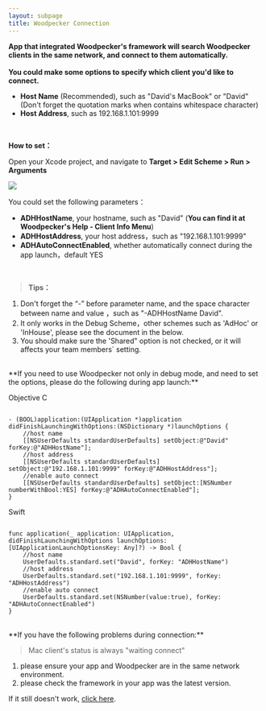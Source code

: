 ```yaml
---
layout: subpage
title: Woodpecker Connection
---
```



**App that integrated Woodpecker's framework will search Woodpecker clients in the same network, and connect to them automatically.**<br/><br/>
**You could make some options to specify which client you'd like to connect.**

 -  **Host Name** (Recommended), such as "David's MacBook" or "David" (Don't forget the quotation marks when contains whitespace character)
 -  **Host Address**, such as 192.168.1.101:9999
<br/>


**How to set：**

Open your Xcode project, and navigate to **Target > Edit Scheme > Run > Arguments**

![][1]

You could set the following parameters：

 -  **ADHHostName**,  your hostname, such as "David" (**You can find it at Woodpecker's Help - Client Info Menu**)
 -  **ADHHostAddress**,  your host address，such as "192.168.1.101:9999"    
 -  **ADHAutoConnectEnabled**,  whether automatically connect during the app launch，default YES
<br/>

> **Tips：**<br/>
1. Don't forget the “-” before parameter name, and  the space character between name and value ，such as "-ADHHostName David".<br/>
2. It only works in the Debug Scheme，other schemes such as 'AdHoc' or 'InHouse', please see the document in the below.<br/>
3. You should make sure the 'Shared" option is not checked, or it will affects your team members` setting.

<br/>
**If you need to use Woodpecker not only in debug mode, and need to set the options, please do the following during app launch:**

Objective C
```

- (BOOL)application:(UIApplication *)application didFinishLaunchingWithOptions:(NSDictionary *)launchOptions {
    //host name
    [[NSUserDefaults standardUserDefaults] setObject:@"David" forKey:@"ADHHostName"];
    //host address
    [[NSUserDefaults standardUserDefaults] setObject:@"192.168.1.101:9999" forKey:@"ADHHostAddress"];
    //enable auto connect
    [[NSUserDefaults standardUserDefaults] setObject:[NSNumber numberWithBool:YES] forKey:@"ADHAutoConnectEnabled"];
}
```

Swift

```

func application(_ application: UIApplication, didFinishLaunchingWithOptions launchOptions: [UIApplicationLaunchOptionsKey: Any]?) -> Bool {
    //host name
    UserDefaults.standard.set("David", forKey: "ADHHostName")
    //host address
    UserDefaults.standard.set("192.168.1.101:9999", forKey: "ADHHostAddress")
    //enable auto connect
    UserDefaults.standard.set(NSNumber(value:true), forKey: "ADHAutoConnectEnabled")
}
```
<br/>
**If you have the following problems during connection:**

> Mac client's status is always "waiting connect"

1. please ensure your app and Woodpecker are in the same network environment.
2. please check the framework in your app was the latest version.


If it still doesn't work, <a href="/contact.html">click here</a>.

<br/>
<br/>

  [1]: /assets/img/scheme.png

